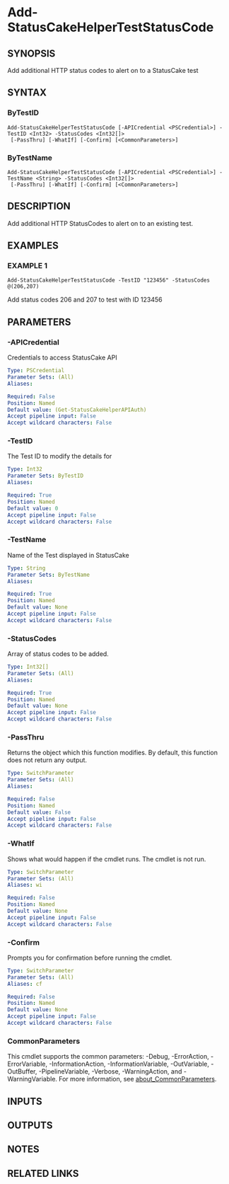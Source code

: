 # Add-StatusCakeHelperTestStatusCode

## SYNOPSIS
Add additional HTTP status codes to alert on to a StatusCake test

## SYNTAX

### ByTestID
```
Add-StatusCakeHelperTestStatusCode [-APICredential <PSCredential>] -TestID <Int32> -StatusCodes <Int32[]>
 [-PassThru] [-WhatIf] [-Confirm] [<CommonParameters>]
```

### ByTestName
```
Add-StatusCakeHelperTestStatusCode [-APICredential <PSCredential>] -TestName <String> -StatusCodes <Int32[]>
 [-PassThru] [-WhatIf] [-Confirm] [<CommonParameters>]
```

## DESCRIPTION
Add additional HTTP StatusCodes to alert on to an existing test.

## EXAMPLES

### EXAMPLE 1
```
Add-StatusCakeHelperTestStatusCode -TestID "123456" -StatusCodes @(206,207)
```

Add status codes 206 and 207 to test with ID 123456

## PARAMETERS

### -APICredential
Credentials to access StatusCake API

```yaml
Type: PSCredential
Parameter Sets: (All)
Aliases:

Required: False
Position: Named
Default value: (Get-StatusCakeHelperAPIAuth)
Accept pipeline input: False
Accept wildcard characters: False
```

### -TestID
The Test ID to modify the details for

```yaml
Type: Int32
Parameter Sets: ByTestID
Aliases:

Required: True
Position: Named
Default value: 0
Accept pipeline input: False
Accept wildcard characters: False
```

### -TestName
Name of the Test displayed in StatusCake

```yaml
Type: String
Parameter Sets: ByTestName
Aliases:

Required: True
Position: Named
Default value: None
Accept pipeline input: False
Accept wildcard characters: False
```

### -StatusCodes
Array of status codes to be added.

```yaml
Type: Int32[]
Parameter Sets: (All)
Aliases:

Required: True
Position: Named
Default value: None
Accept pipeline input: False
Accept wildcard characters: False
```

### -PassThru
Returns the object which this function modifies.
By default, this function does not return any output.

```yaml
Type: SwitchParameter
Parameter Sets: (All)
Aliases:

Required: False
Position: Named
Default value: False
Accept pipeline input: False
Accept wildcard characters: False
```

### -WhatIf
Shows what would happen if the cmdlet runs.
The cmdlet is not run.

```yaml
Type: SwitchParameter
Parameter Sets: (All)
Aliases: wi

Required: False
Position: Named
Default value: None
Accept pipeline input: False
Accept wildcard characters: False
```

### -Confirm
Prompts you for confirmation before running the cmdlet.

```yaml
Type: SwitchParameter
Parameter Sets: (All)
Aliases: cf

Required: False
Position: Named
Default value: None
Accept pipeline input: False
Accept wildcard characters: False
```

### CommonParameters
This cmdlet supports the common parameters: -Debug, -ErrorAction, -ErrorVariable, -InformationAction, -InformationVariable, -OutVariable, -OutBuffer, -PipelineVariable, -Verbose, -WarningAction, and -WarningVariable. For more information, see [about_CommonParameters](http://go.microsoft.com/fwlink/?LinkID=113216).

## INPUTS

## OUTPUTS

## NOTES

## RELATED LINKS
